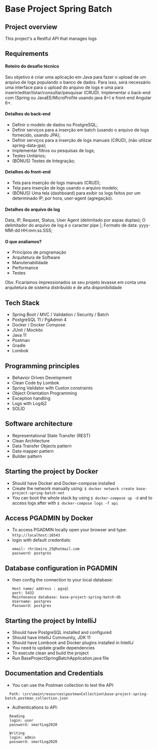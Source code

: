 # Base Project Spring Batch

## Project overview

This project's a Restful API that manages logs

## Requirements

#### Roteiro do desafio técnico

Seu objetivo é criar uma aplicação em Java para fazer o upload de um arquivo de logs populando o banco de dados.
Para isso, será necessário uma interface para o upload do arquivo de logs e uma para inserir/editar/listar/consultar/pesquisar (CRUD).
Implementar o back-end com (Spring ou JavaEE/MicroProfile usando java 8+) e front-end Angular 6+.

#### Detalhes do back-end

- Definir o modelo de dados no PostgreSQL;
- Definir serviços para a inserção em batch (usando o arquivo de logs fornecido,
usando JPA);
- Definir serviços para a inserção de logs manuais (CRUD), (não utilizar spring-data-jpa);
- Implementar filtros ou pesquisas de logs;
- Testes Unitários;
- (BÔNUS) Testes de Integração;

#### Detalhes do front-end

- Tela para inserção de logs manuais (CRUD);
- Tela para inserção de logs usando o arquivo modelo;
- (BÔNUS) Uma tela (dashboard) para exibir os logs feitos por um determinado IP, por hora, user-agent (agregação).

#### Detalhes do arquivo de log

Data, IP, Request, Status, User Agent (delimitado por aspas duplas);
O delimitador do arquivo de log é o caracter pipe |;
Formato de data: yyyy-MM-dd HH:mm:ss.SSS;

#### O que avaliamos?

- Princípios de programação
- Arquitetura de Software
- Manutenabilidade
- Performance
- Testes

Obs: Ficaríamos impressionados se seu projeto levasse em conta uma arquitetura de sistema distribuído e de alta disponibilidade

## Tech Stack

- Spring Boot / MVC / Validation / Security / Batch
- PostgreSQL 11 / PgAdmin 4
- Docker / Docker Compose
- JUnit / Mockito
- Java 11
- Postman
- Gradle
- Lombok

## Programming principles

- Behavior Driven Development
- Clean Code by Lombok
- Spring Validator with Custon constraints
- Object Orientation Programming
- Exception handling
- Logs with Log4j2
- SOLID

## Software architecture

- Representational State Transfer (REST)
- Clean Architecture
- Data Transfer Objects pattern
- Data mapper pattern
- Builder pattern

## Starting the project by Docker

- Should have Docker and Docker-compose installed
- Create the network manually using: `$ docker network create base-project-spring-batch-net`
- You can boot the whole stack by using `$ docker-compose up -d` and to access logs after with `$ docker-compose logs -f api`

## Access PGADMIN by Docker

- To access PGADMIN locally open your browser and type: `http://localhost:16543`
- login with default credentials:
  ```
  email: rhribeiro_25@hotmail.com
  password: postgres
  ```

## Database configuration in PGADMIN

- then config the connection to your local database:
  ```
  Host name/ address : pgsql
  port: 5432
  Maintenance database: base-project-spring-batch-db
  Username: postgres
  Password: postgres
  ```

## Starting the project by IntelliJ

- Should have PostgreSQL installed and configured
- Should have IntelliJ Community, JDK 11
- Should have Lombook and Docker plugins installed in IntelliJ
- You need to update gradle dependencies
- To execute clean and build the project
- Run BaseProjectSpringBatchApplication.java file

## Documentation and Credentials

- You can use the Postman collection to test the API:
```
  Path: \src\main\resources\postmanCollection\base-project-spring-batch.postman_collection.json
```
- Authentications to API:
```
  Reading
  login: user
  password: smartLog2020

  Writing
  login: admin
  password: smartLog2020
```
